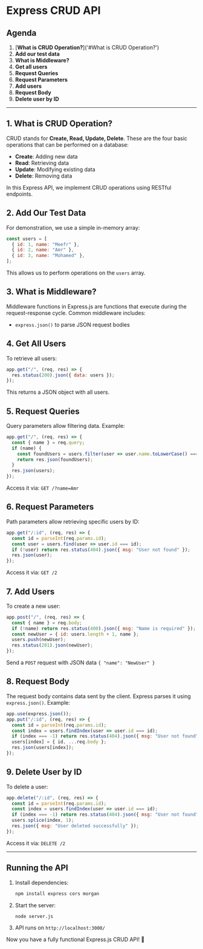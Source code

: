 # Express CRUD API

## Agenda

1. [**What is CRUD Operation?**]('#What is CRUD Operation?')
2. **Add our test data**
3. **What is Middleware?**
4. **Get all users**
5. **Request Queries**
6. **Request Parameters**
7. **Add users**
8. **Request Body**
9. **Delete user by ID**

---

## 1. What is CRUD Operation?
CRUD stands for **Create, Read, Update, Delete**. These are the four basic operations that can be performed on a database:
- **Create**: Adding new data
- **Read**: Retrieving data
- **Update**: Modifying existing data
- **Delete**: Removing data

In this Express API, we implement CRUD operations using RESTful endpoints.

## 2. Add Our Test Data
For demonstration, we use a simple in-memory array:
```js
const users = [
  { id: 1, name: "Meefr" },
  { id: 2, name: "Amr" },
  { id: 3, name: "Mohamed" },
];
```
This allows us to perform operations on the `users` array.

## 3. What is Middleware?
Middleware functions in Express.js are functions that execute during the request-response cycle. Common middleware includes:
- `express.json()` to parse JSON request bodies

## 4. Get All Users
To retrieve all users:
```js
app.get("/", (req, res) => {
  res.status(200).json({ data: users });
});
```
This returns a JSON object with all users.

## 5. Request Queries
Query parameters allow filtering data. Example:
```js
app.get("/", (req, res) => {
  const { name } = req.query;
  if (name) {
    const foundUsers = users.filter(user => user.name.toLowerCase() === name.toLowerCase());
    return res.json(foundUsers);
  }
  res.json(users);
});
```
Access it via: `GET /?name=Amr`

## 6. Request Parameters
Path parameters allow retrieving specific users by ID:
```js
app.get("/:id", (req, res) => {
  const id = parseInt(req.params.id);
  const user = users.find(user => user.id === id);
  if (!user) return res.status(404).json({ msg: "User not found" });
  res.json(user);
});
```
Access it via: `GET /2`

## 7. Add Users
To create a new user:
```js
app.post("/", (req, res) => {
  const { name } = req.body;
  if (!name) return res.status(400).json({ msg: "Name is required" });
  const newUser = { id: users.length + 1, name };
  users.push(newUser);
  res.status(201).json(newUser);
});
```
Send a `POST` request with JSON data `{ "name": "NewUser" }`

## 8. Request Body
The request body contains data sent by the client. Express parses it using `express.json()`. Example:
```js
app.use(express.json());
app.put("/:id", (req, res) => {
  const id = parseInt(req.params.id);
  const index = users.findIndex(user => user.id === id);
  if (index === -1) return res.status(404).json({ msg: "User not found" });
  users[index] = { id, ...req.body };
  res.json(users[index]);
});
```

## 9. Delete User by ID
To delete a user:
```js
app.delete("/:id", (req, res) => {
  const id = parseInt(req.params.id);
  const index = users.findIndex(user => user.id === id);
  if (index === -1) return res.status(404).json({ msg: "User not found" });
  users.splice(index, 1);
  res.json({ msg: "User deleted successfully" });
});
```
Access it via: `DELETE /2`

---

## Running the API
1. Install dependencies:
   ```sh
   npm install express cors morgan
   ```
2. Start the server:
   ```sh
   node server.js
   ```
3. API runs on `http://localhost:3000/`

Now you have a fully functional Express.js CRUD API! 🚀


